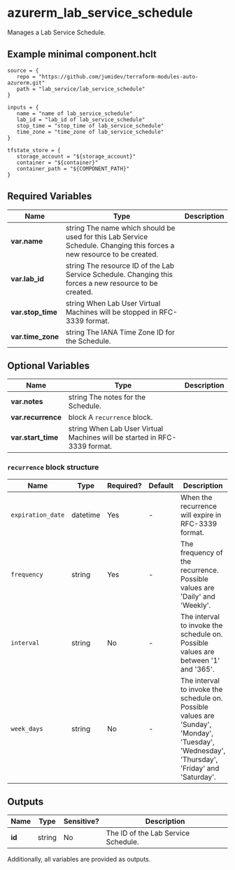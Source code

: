 # azurerm_lab_service_schedule

Manages a Lab Service Schedule.

## Example minimal component.hclt

```hcl
source = {
   repo = "https://github.com/jumidev/terraform-modules-auto-azurerm.git" 
   path = "lab_service/lab_service_schedule" 
}

inputs = {
   name = "name of lab_service_schedule" 
   lab_id = "lab_id of lab_service_schedule" 
   stop_time = "stop_time of lab_service_schedule" 
   time_zone = "time_zone of lab_service_schedule" 
}

tfstate_store = {
   storage_account = "${storage_account}" 
   container = "${container}" 
   container_path = "${COMPONENT_PATH}" 
}

```

## Required Variables

| Name | Type |  Description |
| ---- | --------- |  ----------- |
| **var.name** | string  The name which should be used for this Lab Service Schedule. Changing this forces a new resource to be created. | 
| **var.lab_id** | string  The resource ID of the Lab Service Schedule. Changing this forces a new resource to be created. | 
| **var.stop_time** | string  When Lab User Virtual Machines will be stopped in RFC-3339 format. | 
| **var.time_zone** | string  The IANA Time Zone ID for the Schedule. | 

## Optional Variables

| Name | Type |  Description |
| ---- | --------- |  ----------- |
| **var.notes** | string  The notes for the Schedule. | 
| **var.recurrence** | block  A `recurrence` block. | 
| **var.start_time** | string  When Lab User Virtual Machines will be started in RFC-3339 format. | 

### `recurrence` block structure

| Name | Type | Required? | Default | Description |
| ---- | ---- | --------- | ------- | ----------- |
| `expiration_date` | datetime | Yes | - | When the recurrence will expire in RFC-3339 format. |
| `frequency` | string | Yes | - | The frequency of the recurrence. Possible values are 'Daily' and 'Weekly'. |
| `interval` | string | No | - | The interval to invoke the schedule on. Possible values are between '1' and '365'. |
| `week_days` | string | No | - | The interval to invoke the schedule on. Possible values are 'Sunday', 'Monday', 'Tuesday', 'Wednesday', 'Thursday', 'Friday' and 'Saturday'. |



## Outputs

| Name | Type | Sensitive? | Description |
| ---- | ---- | --------- | --------- |
| **id** | string | No  | The ID of the Lab Service Schedule. | 

Additionally, all variables are provided as outputs.
